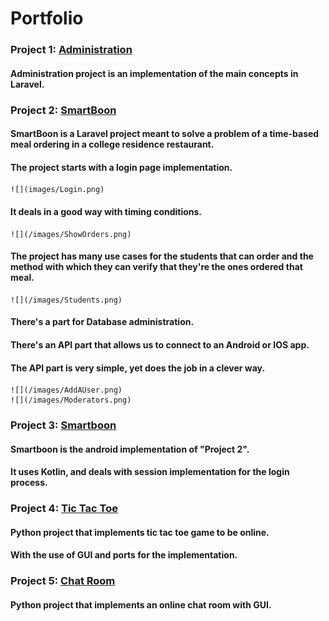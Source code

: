 # Portfolio

### Project 1: [Administration](https://github.com/alitaha21/Administration)
#### Administration project is an implementation of the main concepts in Laravel.

### Project 2: [SmartBoon](https://github.com/redaali1997/SmartBoon)

#### SmartBoon is a Laravel project meant to solve a problem of a time-based meal ordering in a college residence restaurant.
#### The project starts with a login page implementation. 
	![](images/Login.png)
#### It deals in a good way with timing conditions.
	![](/images/ShowOrders.png)
#### The project has many use cases for the students that can order and the method with which they can verify that they're the ones ordered that meal.
  	![](/images/Students.png)
#### There's a part for Database administration. 
#### There's an API part that allows us to connect to an Android or IOS app. 
#### The API part is very simple, yet does the job in a clever way.
  	![](/images/AddAUser.png)
  	![](/images/Moderators.png)

### Project 3: [Smartboon](https://github.com/alitaha21/Smartboon)
#### Smartboon is the android implementation of "Project 2". 
#### It uses Kotlin, and deals with session implementation for the login process.

### Project 4: [Tic Tac Toe](https://github.com/alitaha21/tic-tac-toe-online)
#### Python project that implements tic tac toe game to be online. 
#### With the use of GUI and ports for the implementation.

### Project 5: [Chat Room](https://github.com/alitaha21/chat_room)
#### Python project that implements an online chat room with GUI.
